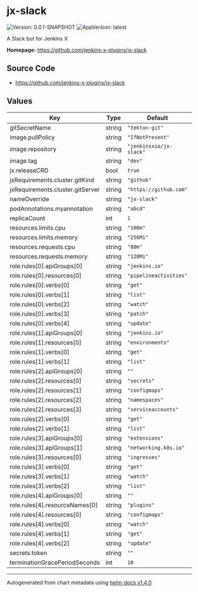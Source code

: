 # jx-slack

![Version: 0.0.1-SNAPSHOT](https://img.shields.io/badge/Version-0.0.1--SNAPSHOT-informational?style=flat-square) ![AppVersion: latest](https://img.shields.io/badge/AppVersion-latest-informational?style=flat-square)

A Slack bot for Jenkins X

**Homepage:** <https://github.com/jenkins-x-plugins/jx-slack>

## Source Code

* <https://github.com/jenkins-x-plugins/jx-slack>

## Values

| Key | Type | Default | Description |
|-----|------|---------|-------------|
| gitSecretName | string | `"tekton-git"` |  |
| image.pullPolicy | string | `"IfNotPresent"` |  |
| image.repository | string | `"jenkinsxio/jx-slack"` |  |
| image.tag | string | `"dev"` |  |
| jx.releaseCRD | bool | `true` |  |
| jxRequirements.cluster.gitKind | string | `"github"` |  |
| jxRequirements.cluster.gitServer | string | `"https://github.com"` |  |
| nameOverride | string | `"jx-slack"` |  |
| podAnnotations.myannotation | string | `"abcd"` |  |
| replicaCount | int | `1` |  |
| resources.limits.cpu | string | `"100m"` |  |
| resources.limits.memory | string | `"256Mi"` |  |
| resources.requests.cpu | string | `"80m"` |  |
| resources.requests.memory | string | `"128Mi"` |  |
| role.rules[0].apiGroups[0] | string | `"jenkins.io"` |  |
| role.rules[0].resources[0] | string | `"pipelineactivities"` |  |
| role.rules[0].verbs[0] | string | `"get"` |  |
| role.rules[0].verbs[1] | string | `"list"` |  |
| role.rules[0].verbs[2] | string | `"watch"` |  |
| role.rules[0].verbs[3] | string | `"patch"` |  |
| role.rules[0].verbs[4] | string | `"update"` |  |
| role.rules[1].apiGroups[0] | string | `"jenkins.io"` |  |
| role.rules[1].resources[0] | string | `"environments"` |  |
| role.rules[1].verbs[0] | string | `"get"` |  |
| role.rules[1].verbs[1] | string | `"list"` |  |
| role.rules[2].apiGroups[0] | string | `""` |  |
| role.rules[2].resources[0] | string | `"secrets"` |  |
| role.rules[2].resources[1] | string | `"configmaps"` |  |
| role.rules[2].resources[2] | string | `"namespaces"` |  |
| role.rules[2].resources[3] | string | `"serviceaccounts"` |  |
| role.rules[2].verbs[0] | string | `"get"` |  |
| role.rules[2].verbs[1] | string | `"list"` |  |
| role.rules[3].apiGroups[0] | string | `"extensions"` |  |
| role.rules[3].apiGroups[1] | string | `"networking.k8s.io"` |  |
| role.rules[3].resources[0] | string | `"ingresses"` |  |
| role.rules[3].verbs[0] | string | `"get"` |  |
| role.rules[3].verbs[1] | string | `"watch"` |  |
| role.rules[3].verbs[2] | string | `"list"` |  |
| role.rules[4].apiGroups[0] | string | `""` |  |
| role.rules[4].resourceNames[0] | string | `"plugins"` |  |
| role.rules[4].resources[0] | string | `"configmaps"` |  |
| role.rules[4].verbs[0] | string | `"watch"` |  |
| role.rules[4].verbs[1] | string | `"get"` |  |
| role.rules[4].verbs[2] | string | `"update"` |  |
| secrets.token | string | `""` |  |
| terminationGracePeriodSeconds | int | `10` |  |

----------------------------------------------
Autogenerated from chart metadata using [helm-docs v1.4.0](https://github.com/norwoodj/helm-docs/releases/v1.4.0)
